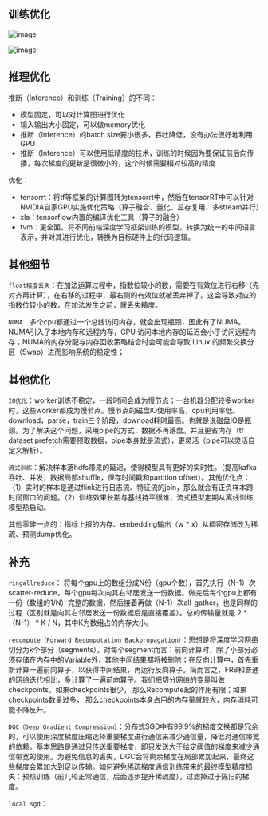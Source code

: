 
## 训练优化

![image](https://user-images.githubusercontent.com/12492564/150645777-1206de3c-f7c3-4156-bba8-fe863e649179.png)


![image](https://user-images.githubusercontent.com/12492564/150645806-f0c60cf9-9703-4fef-9558-2d1be18ab44e.png)

## 推理优化

推断（Inference）和训练（Training）的不同：
 - 模型固定，可以对计算图进行优化
 - 输入输出大小固定，可以做memory优化
 - 推断（Inference）的batch size要小很多，吞吐降低，没有办法很好地利用GPU
 - 推断（Inference）可以使用低精度的技术，训练的时候因为要保证前后向传播，每次梯度的更新是很微小的，这个时候需要相对较高的精度

优化：
 - tensorrt：将tf等框架的计算图转为tensorrt中，然后在tensorRT中可以针对NVIDIA自家GPU实施优化策略（算子融合、量化、显存复用、多stream并行）
 - xla：tensorflow内置的编译优化工具（算子的融合）
 - tvm：更全面。将不同前端深度学习框架训练的模型，转换为统一的中间语言表示，并对其进行优化，转换为目标硬件上的代码逻辑。

## 其他细节

`float精度丢失`：在加法运算过程中，指数位较小的数，需要在有效位进行右移（先对齐再计算），在右移的过程中，最右侧的有效位就被丢弃掉了。这会导致对应的指数位较小的数，在加法发生之前，就丢失精度。

`NUMA`：多个cpu都通过一个总线访问内存，就会出现瓶颈，因此有了NUMA。NUMA引入了本地内存和远程内存，CPU 访问本地内存的延迟会小于访问远程内存；NUMA的内存分配与内存回收策略结合时会可能会导致 Linux 的频繁交换分区（Swap）进而影响系统的稳定性；

## 其他优化

`IO优化`：worker训练不稳定，一段时间会成为慢节点；一台机器分配较多worker时，这些worker都成为慢节点。慢节点的磁盘IO使用率高，cpu利用率低。download，parse，train三个阶段，downoad耗时最高。也就是说磁盘IO是瓶颈。为了解决这个问题，采用pipe的方式，数据不再落盘。并且更省内存（tf dataset prefetch需要预取数据，pipe本身就是流式），更灵活（pipe可以灵活自定义解析）。

`流式训练`：解决样本落hdfs带来的延迟，使得模型具有更好的实时性。（提高kafka吞吐、并发，数据局部shuffle，保存时间戳和partition offset）。其他优化点：（1）实时的样本是通过flink进行日志流、特征流的join，那么就会有正负样本跨时间窗口的问题。（2）训练效果长期与基线持平很难，流式模型定期从离线训练模型热启动。

其他零碎一点的：指标上报的内存、embedding输出（w * x）从稠密存储改为稀疏、预测dump优化。

## 补充

`ringallreduce`： 将每个gpu上的数组分成N份（gpu个数），首先执行（N-1）次scatter-reduce，每个gpu每次向其右邻居发送一份数据。做完后每个gpu上都有一份（数组的1/N）完整的数据，然后接着再做（N-1）次all-gather，也是同样的过程（区别就是向其右邻居发送一份数据后是直接覆盖）。总的传输量就是 2 * （N-1） * K / N，其中K为数组占的内存大小。

`recompute（Forward Recomputation Backpropagation）`：思想是将深度学习网络切分为k个部分（segments）。对每个segment而言：前向计算时，除了小部分必须存储在内存中的Variable外，其他中间结果都将被删除；在反向计算中，首先重新计算一遍前向算子，以获得中间结果，再运行反向算子。简而言之，FRB和普通的网络迭代相比，多计算了一遍前向算子。我们把切分网络的变量叫做checkpoints。如果checkpoints很少， 那么Recompute起的作用有限；如果checkpoints数量过多， 那么checkpoints本身占用的内存量就较大，内存消耗可能不降反升。

`DGC（Deep Gradient Compression）`：分布式SGD中有99.9%的梯度交换都是冗余的，可以使用深度梯度压缩选择重要梯度进行通信来减少通信量，降低对通信带宽的依赖。基本思路是通过只传送重要梯度，即只发送大于给定阈值的梯度来减少通信带宽的使用。为避免信息的丢失，DGC会将剩余梯度在局部累加起来，最终这些梯度会累加大到足以传输。如何避免稀疏梯度通信训练带来的最终模型精度损失：预热训练（前几轮正常通信，后面逐步提升稀疏度），过滤掉过于陈旧的梯度。

`local sgd`：
